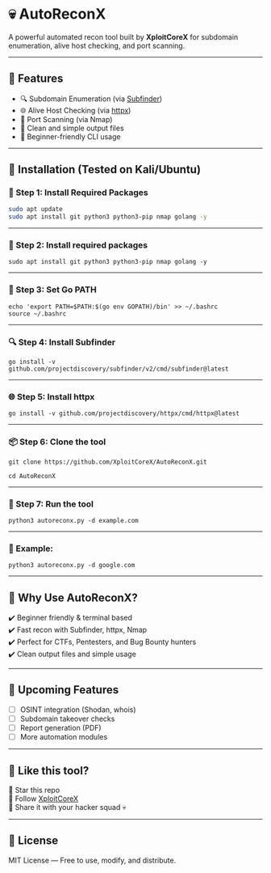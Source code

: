 # 💀 AutoReconX

A powerful automated recon tool built by **XploitCoreX** for subdomain enumeration, alive host checking, and port scanning.

---

## 🚀 Features

- 🔍 Subdomain Enumeration (via [Subfinder](https://github.com/projectdiscovery/subfinder))
- 🌐 Alive Host Checking (via [httpx](https://github.com/projectdiscovery/httpx))
- 🔎 Port Scanning (via Nmap)
- 📂 Clean and simple output files
- 🧠 Beginner-friendly CLI usage

---

## 🧰 Installation (Tested on Kali/Ubuntu)

### 🔹 Step 1: Install Required Packages

```bash
sudo apt update
sudo apt install git python3 python3-pip nmap golang -y
```
---

 ### 🧰 Step 2: Install required packages


```
sudo apt install git python3 python3-pip nmap golang -y
```
---

### 🧾 Step 3: Set Go PATH

```
echo 'export PATH=$PATH:$(go env GOPATH)/bin' >> ~/.bashrc
source ~/.bashrc
```
---

### 🔍 Step 4: Install Subfinder

```
go install -v github.com/projectdiscovery/subfinder/v2/cmd/subfinder@latest
```
---

### 🌐 Step 5: Install httpx

```
go install -v github.com/projectdiscovery/httpx/cmd/httpx@latest
```
---

### 📦 Step 6: Clone the tool

```
git clone https://github.com/XploitCoreX/AutoReconX.git
```
```
cd AutoReconX
```
---
### 🚀 Step 7: Run the tool

```
python3 autoreconx.py -d example.com
```
---

### 🧪 Example:

```
python3 autoreconx.py -d google.com
```


---

## 🧠 Why Use AutoReconX?

✔️ Beginner friendly & terminal based  
✔️ Fast recon with Subfinder, httpx, Nmap  
✔️ Perfect for CTFs, Pentesters, and Bug Bounty hunters  
✔️ Clean output files and simple usage  

---

## 🔧 Upcoming Features

- [ ] OSINT integration (Shodan, whois)
- [ ] Subdomain takeover checks
- [ ] Report generation (PDF)
- [ ] More automation modules

---

## 🙏 Like this tool?

📌 Star this repo  
📌 Follow [XploitCoreX](https://github.com/XploitCoreX)  
📌 Share it with your hacker squad 💀

---

## 📜 License

MIT License — Free to use, modify, and distribute.

